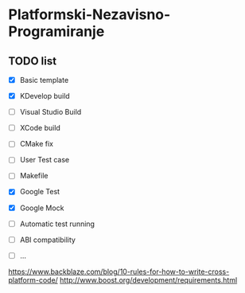 # Platformski-Nezavisno-Programiranje

## TODO list
- [x] Basic template
- [x] KDevelop build
- [ ] Visual Studio Build
- [ ] XCode build
- [ ] CMake fix
- [ ] User Test case
- [ ] Makefile
- [x] Google Test 
- [x] Google Mock
- [ ] Automatic test running
- [ ] ABI compatibility
- [ ] ...



https://www.backblaze.com/blog/10-rules-for-how-to-write-cross-platform-code/
http://www.boost.org/development/requirements.html

